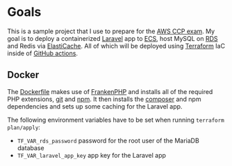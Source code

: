 # Goals

This is a sample project that I use to prepare for the [AWS CCP exam](https://aws.amazon.com/certification/certified-cloud-practitioner).
My goal is to deploy a containerized [Laravel](https://laravel.com) app to [ECS](https://aws.amazon.com/ecs), host MySQL on [RDS](https://aws.amazon.com/rds) and Redis via [ElastiCache](https://aws.amazon.com/elasticache). All of which will be deployed using [Terraform](https://www.terraform.io) IaC inside of [GitHub actions](https://github.com/features/actions).

## Docker

The [Dockerfile](Dockerfile) makes use of [FrankenPHP](https://frankenphp.dev) and installs all of the required PHP extensions, [git](https://git-scm.com) and [npm](https://www.npmjs.com). It then installs the [composer](https://getcomposer.org) and npm dependencies and sets up some caching for the Laravel app.

The following environment variables have to be set when running `terraform plan/apply`:

- `TF_VAR_rds_password` password for the root user of the MariaDB database
- `TF_VAR_laravel_app_key` app key for the Laravel app
